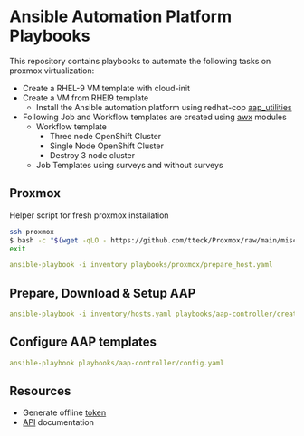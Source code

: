 # Ansible Automation Platform Playbooks

This repository contains playbooks to automate the following tasks on proxmox virtualization:

- Create a RHEL-9 VM template with cloud-init
- Create a VM from RHEl9 template
  - Install the Ansible automation platform using redhat-cop [aap_utilities](https://github.com/redhat-cop/aap_utilities)
- Following Job and Workflow templates are created using [awx](https://docs.ansible.com/ansible/latest/collections/awx/awx/index.html) modules
  - Workflow template
    - Three node OpenShift Cluster
    - Single Node OpenShift Cluster
    - Destroy 3 node cluster
  - Job Templates using surveys and without surveys

## Proxmox

Helper script for fresh proxmox installation

```bash
ssh proxmox
$ bash -c "$(wget -qLO - https://github.com/tteck/Proxmox/raw/main/misc/post-pve-install.sh)"
exit
```

```yaml
ansible-playbook -i inventory playbooks/proxmox/prepare_host.yaml
```

## Prepare, Download & Setup AAP

```yaml
ansible-playbook -i inventory/hosts.yaml playbooks/aap-controller/create.yaml -e "aap_setup_down_offline_token=..."
```

## Configure AAP templates

```yaml
ansible-playbook playbooks/aap-controller/config.yaml
```

## Resources

- Generate offline [token](https://access.redhat.com/articles/3626371)
- [API](https://access.redhat.com/management/api) documentation
